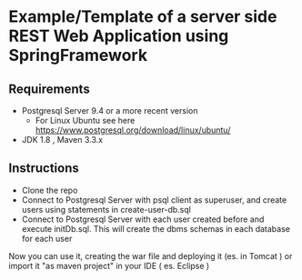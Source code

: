 Example/Template of a server side REST Web Application using SpringFramework
========

Requirements
--------
* Postgresql Server 9.4 or a more recent version  
    * For Linux Ubuntu see here https://www.postgresql.org/download/linux/ubuntu/
* JDK 1.8 , Maven 3.3.x

Instructions
--------
* Clone the repo
* Connect to Postgresql Server with psql client as superuser, and create users using statements in create-user-db.sql 
* Connect to Postgresql Server with each user created before and execute initDb.sql. This will create the dbms schemas in each database for each user

Now you can use it, creating the war file and deploying it  (es. in Tomcat ) or import it "as maven project" in your IDE ( es. Eclipse ) 



